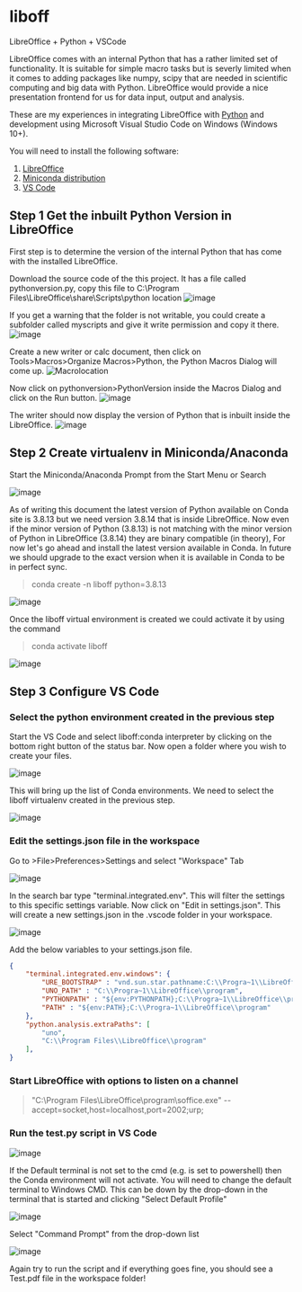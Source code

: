 # liboff
LibreOffice + Python + VSCode 

LibreOffice comes with an internal Python that has a rather limited set of functionality. It is suitable for simple macro tasks but is severly limited when it comes to adding packages like numpy, scipy that are needed in scientific computing and big data with Python. LibreOffice would provide a nice presentation frontend for us for data input, output and analysis.

These are my experiences in integrating LibreOffice with [Python](https://www.python.org/) and development using Microsoft Visual Studio Code on Windows (Windows 10+).

You will need to install the following software:
1. [LibreOffice](https://www.libreoffice.org/download/download-libreoffice/)
2. [Miniconda distribution](https://docs.conda.io/en/latest/miniconda.html)
3. [VS Code](https://code.visualstudio.com/)

## Step 1 Get the inbuilt Python Version in LibreOffice
First step is to determine the version of the internal Python that has come with the installed LibreOffice. 

Download the source code of the this project. It has a file called pythonversion.py, copy this file to 
C:\Program Files\LibreOffice\share\Scripts\python location 
![image](https://user-images.githubusercontent.com/117054974/198940223-e8a79a9f-61a4-41e1-901e-6e18a6429c77.png)

If you get a warning that the folder is not writable, you could create a subfolder called myscripts and give it write permission and copy it there. 
![image](https://user-images.githubusercontent.com/117054974/198940056-67282ce0-fba4-4461-a677-2346e6be07bc.png)

Create a new writer or calc document, then click on Tools\>Macros\>Organize Macros\>Python, the Python Macros Dialog will come up. 
![Macrolocation](https://user-images.githubusercontent.com/117054974/198939409-3c07b7ff-2ee2-473b-855b-a041939d2f2e.png)

Now click on pythonversion\>PythonVersion inside the Macros Dialog and click on the Run button.
![image](https://user-images.githubusercontent.com/117054974/198940650-6c0fc027-75e9-473f-ac5e-6af643644bd1.png)

The writer should now display the version of Python that is inbuilt inside the LibreOffice.
![image](https://user-images.githubusercontent.com/117054974/198942332-016cd4bb-ebba-4e47-bafb-e6ceb9028dcd.png)

## Step 2 Create virtualenv in Miniconda/Anaconda
Start the Miniconda/Anaconda Prompt from the Start Menu or Search

![image](https://user-images.githubusercontent.com/117054974/198943831-72b2bb5e-a695-44c7-b46f-cec785df1a83.png)

As of writing this document the latest version of Python available on Conda site is 3.8.13 but we need version 3.8.14 that is inside LibreOffice. Now even if the minor version of Python (3.8.13) is not matching with the minor version of Python in LibreOffice (3.8.14) they are binary compatible (in theory), For now let's go ahead and install the latest version available in Conda. In future we should upgrade to the exact version when it is available in Conda to be in perfect sync. 

> conda create -n liboff python=3.8.13

![image](https://user-images.githubusercontent.com/117054974/198950244-8e3177fa-1f7c-4b95-8cc3-205d8eed68a0.png)

Once the liboff virtual environment is created we could activate it by using the command

>conda activate liboff

![image](https://user-images.githubusercontent.com/117054974/198951678-32aff44e-8a73-4a61-9ae0-fe252383da5c.png)

## Step 3 Configure VS Code
### Select the python environment created in the previous step
Start the VS Code and select liboff:conda interpreter by clicking on the bottom right button of the status bar. Now open a folder where you wish to create your files.

![image](https://user-images.githubusercontent.com/117054974/199009975-eba8fe03-2afa-45af-bc9a-ec8ca3fc3678.png)

This will bring up the list of Conda environments. We need to select the liboff virtualenv created in the previous step.

![image](https://user-images.githubusercontent.com/117054974/199004394-4a048fac-f86b-44e4-a7b8-ca041dfd3929.png)

### Edit the settings.json file in the workspace
Go to \>File\>Preferences\>Settings and select "Workspace" Tab

![image](https://user-images.githubusercontent.com/117054974/199005327-22df58ec-d738-4ebc-8bc9-e27c5159aed1.png)

In the search bar type "terminal.integrated.env". This will filter the settings to this specific settings variable. Now click on "Edit in settings.json". This will create a new settings.json in the .vscode folder in your workspace. 

![image](https://user-images.githubusercontent.com/117054974/199006017-a5a15d42-1870-4127-825d-ed941d4e9aa4.png)

Add the below variables to your settings.json file.
```json
{
    "terminal.integrated.env.windows": {
        "URE_BOOTSTRAP" : "vnd.sun.star.pathname:C:\\Progra~1\\LibreOffice\\program\\fundamental.ini",
        "UNO_PATH" : "C:\\Progra~1\\LibreOffice\\program",
        "PYTHONPATH" : "${env:PYTHONPATH};C:\\Progra~1\\LibreOffice\\program",
        "PATH" : "${env:PATH};C:\\Progra~1\\LibreOffice\\program"
    },
    "python.analysis.extraPaths": [
        "uno",
        "C:\\Program Files\\LibreOffice\\program"
    ],
}
```
### Start LibreOffice with options to listen on a channel

> "C:\Program Files\LibreOffice\program\soffice.exe" --accept=socket,host=localhost,port=2002;urp;

### Run the test.py script in VS Code

![image](https://user-images.githubusercontent.com/117054974/199015556-d6d00f3c-2f4d-42d8-9d80-5e2b4d7a0e26.png)

If the Default terminal is not set to the cmd (e.g. is set to powershell) then the Conda environment will not activate. You will need to change the default terminal to Windows CMD. This can be down by the drop-down in the terminal that is started and clicking "Select Default Profile"

![image](https://user-images.githubusercontent.com/117054974/199015982-fdcbc27c-46fd-4404-9793-584e1472afd0.png)

Select "Command Prompt" from the drop-down list

![image](https://user-images.githubusercontent.com/117054974/199018226-a4ee2514-4591-4cff-881e-75ea94ed03c4.png)

Again try to run the script and if everything goes fine, you should see a Test.pdf file in the workspace folder!
